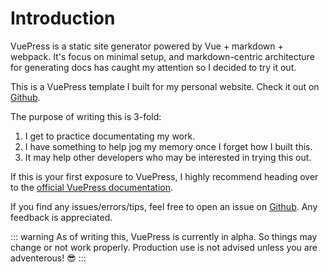 # Introduction

VuePress is a static site generator powered by Vue + markdown + webpack. It's focus on minimal setup, and markdown-centric architecture for generating docs has caught my attention so I decided to try it out.

This is a VuePress template I built for my personal website.
Check it out on [Github](https://github.com/strychemi/vuepress-strychemi).

The purpose of writing this is 3-fold:
  1. I get to practice documentating my work.
  2. I have something to help jog my memory once I forget how I built this.
  3. It may help other developers who may be interested in trying this out.

If this is your first exposure to VuePress, I highly recommend heading over to the [official VuePress documentation](https://vuepress.vuejs.org/).

If you find any issues/errors/tips, feel free to open an issue on [Github](https://github.com/strychemi/vuepress-strychemi). Any feedback is appreciated.

::: warning
As of writing this, VuePress is currently in alpha. So things may change or not work properly. Production use is not advised unless you are adventerous! :sunglasses:
:::